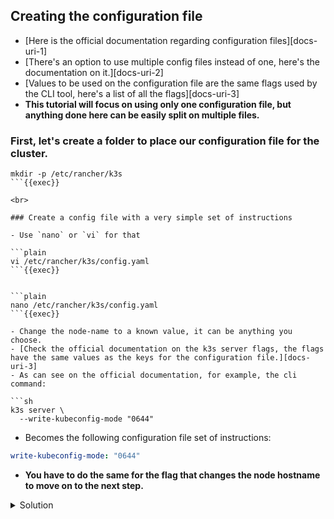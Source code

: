 ## Creating the configuration file

- [Here is the official documentation regarding configuration files][docs-uri-1]
- [There's an option to use multiple config files instead of one, here's the documentation on it.][docs-uri-2]
- [Values to be used on the configuration file are the same flags used by the CLI tool, here's a list of all the flags][docs-uri-3]
- **This tutorial will focus on using only one configuration file, but anything done here can be easily split on multiple files.**

### First, let's create a folder to place our configuration file for the cluster.
```plain
mkdir -p /etc/rancher/k3s
```{{exec}}

<br>

### Create a config file with a very simple set of instructions

- Use `nano` or `vi` for that

```plain
vi /etc/rancher/k3s/config.yaml
```{{exec}}


```plain
nano /etc/rancher/k3s/config.yaml
```{{exec}}

- Change the node-name to a known value, it can be anything you choose.
- [Check the official documentation on the k3s server flags, the flags have the same values as the keys for the configuration file.][docs-uri-3]
- As can see on the official documentation, for example, the cli command:

```sh
k3s server \
  --write-kubeconfig-mode "0644"
```

- Becomes the following configuration file set of instructions:

```yaml
write-kubeconfig-mode: "0644"
```

- **You have to do the same for the flag that changes the node hostname to move on to the next step.**

<details>
<summary>Solution</summary>

```plain
cat << EOF > /etc/rancher/k3s/config.yaml
node-name: "k3s-killercoda"
EOF
```{{exec}}

</details>

<br>


[docs-uri-1]: https://docs.k3s.io/installation/configuration#configuration-file
[docs-uri-2]: https://docs.k3s.io/installation/configuration#multiple-config-files
[docs-uri-3]: https://docs.k3s.io/cli/server